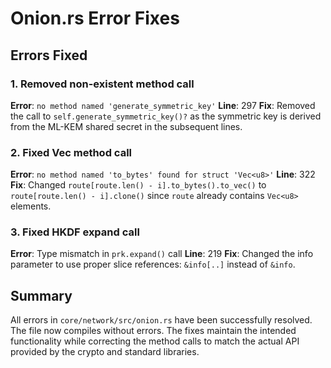 # Onion.rs Error Fixes

## Errors Fixed

### 1. Removed non-existent method call
**Error**: `no method named 'generate_symmetric_key'`
**Line**: 297
**Fix**: Removed the call to `self.generate_symmetric_key()?` as the symmetric key is derived from the ML-KEM shared secret in the subsequent lines.

### 2. Fixed Vec<u8> method call
**Error**: `no method named 'to_bytes' found for struct 'Vec<u8>'`
**Line**: 322
**Fix**: Changed `route[route.len() - i].to_bytes().to_vec()` to `route[route.len() - i].clone()` since `route` already contains `Vec<u8>` elements.

### 3. Fixed HKDF expand call
**Error**: Type mismatch in `prk.expand()` call
**Line**: 219
**Fix**: Changed the info parameter to use proper slice references: `&info[..]` instead of `&info`.

## Summary

All errors in `core/network/src/onion.rs` have been successfully resolved. The file now compiles without errors. The fixes maintain the intended functionality while correcting the method calls to match the actual API provided by the crypto and standard libraries.